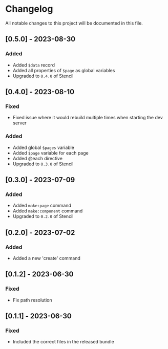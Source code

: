 # Changelog

All notable changes to this project will be documented in this file.

## [0.5.0] - 2023-08-30

### Added

-   Added `$data` record
-   Added all properties of `$page` as global variables
-   Upgraded to `0.4.0` of Stencil

## [0.4.0] - 2023-08-10

### Fixed

-   Fixed issue where it would rebuild multiple times when starting the dev server

### Added

-   Added global `$pages` variable
-   Added `$page` variable for each page
-   Added @each directive
-   Upgraded to `0.3.0` of Stencil

## [0.3.0] - 2023-07-09

### Added

-   Added `make:page` command
-   Added `make:component` command
-   Upgraded to `0.2.0` of Stencil

## [0.2.0] - 2023-07-02

### Added

-   Added a new 'create' command

## [0.1.2] - 2023-06-30

### Fixed

-   Fix path resolution

## [0.1.1] - 2023-06-30

### Fixed

-   Included the correct files in the released bundle
